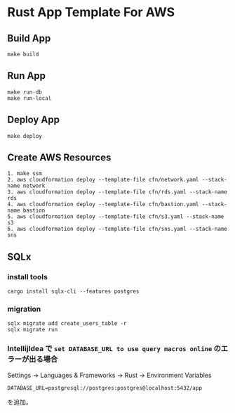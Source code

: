 # Rust App Template For AWS

## Build App

```shell
make build
```

## Run App

```shell
make run-db
make run-local
```

## Deploy App

```shell
make deploy
```

## Create AWS Resources

```shell
1. make ssm
2. aws cloudformation deploy --template-file cfn/network.yaml --stack-name network
3. aws cloudformation deploy --template-file cfn/rds.yaml --stack-name rds
4. aws cloudformation deploy --template-file cfn/bastion.yaml --stack-name bastion
5. aws cloudformation deploy --template-file cfn/s3.yaml --stack-name s3
6. aws cloudformation deploy --template-file cfn/sns.yaml --stack-name sns
```

## SQLx

### install tools

```shell
cargo install sqlx-cli --features postgres
```

### migration

```shell
sqlx migrate add create_users_table -r
sqlx migrate run
```

### IntellijIdea で `set DATABASE_URL to use query macros online` のエラーが出る場合

Settings → Languages & Frameworks → Rust → Environment Variables

```dotenv
DATABASE_URL=postgresql://postgres:postgres@localhost:5432/app
```

を追加。
